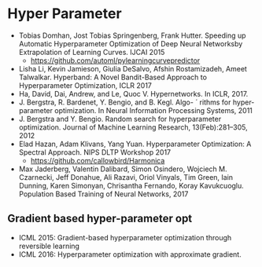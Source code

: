 # Hyper Parameter

- Tobias Domhan, Jost Tobias Springenberg, Frank Hutter. Speeding up Automatic Hyperparameter Optimization of Deep Neural Networksby Extrapolation of Learning Curves. IJCAI 2015
	- https://github.com/automl/pylearningcurvepredictor
- Lisha Li, Kevin Jamieson, Giulia DeSalvo, Afshin Rostamizadeh, Ameet Talwalkar. Hyperband: A Novel Bandit-Based Approach to Hyperparameter Optimization, ICLR 2017
- Ha, David, Dai, Andrew, and Le, Quoc V. Hypernetworks.
In ICLR, 2017.
- J. Bergstra, R. Bardenet, Y. Bengio, and B. Kegl. Algo- ´
rithms for hyper-parameter optimization. In Neural Information
Processing Systems, 2011
- J. Bergstra and Y. Bengio. Random search for hyperparameter
optimization. Journal of Machine Learning Research,
13(Feb):281–305, 2012
- Elad Hazan, Adam Klivans, Yang Yuan. Hyperparameter Optimization: A Spectral Approach. NIPS DLTP Workshop 2017
	- https://github.com/callowbird/Harmonica
- Max Jaderberg, Valentin Dalibard, Simon Osindero, Wojciech M. Czarnecki, Jeff Donahue, Ali Razavi, Oriol Vinyals, Tim Green, Iain Dunning, Karen Simonyan, Chrisantha Fernando, Koray Kavukcuoglu. Population Based Training of Neural Networks, 2017

## Gradient based hyper-parameter opt
- ICML 2015: Gradient-based hyperparameter optimization through reversible learning
- ICML 2016: Hyperparameter optimization with approximate gradient.